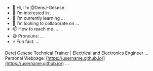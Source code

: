 - 👋 Hi, I’m @DereJ-Gesese
- 👀 I’m interested in ...
- 🌱 I’m currently learning ...
- 💞️ I’m looking to collaborate on ...
- 📫 How to reach me ...
- 😄 Pronouns: ...
- ⚡ Fun fact: ...

<!---
DereJ-Gesese/DereJ-Gesese is a ✨ special ✨ repository because its `README.md` (this file) appears on your GitHub profile.
You can click the Preview link to take a look at your changes.
--->
Derej Gesese
Technical Trainer | Electrical and Electronics Engineer
...
Personal Webpage: [https://username.github.io/](https://username.github.io/)
...

